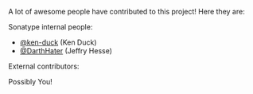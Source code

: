 A lot of awesome people have contributed to this project! Here they are:

Sonatype internal people:

* [@ken-duck](https://github.com/ken-duck/) (Ken Duck)
* [@DarthHater](https://github.com/darthhater/) (Jeffry Hesse)

External contributors:

Possibly You!
